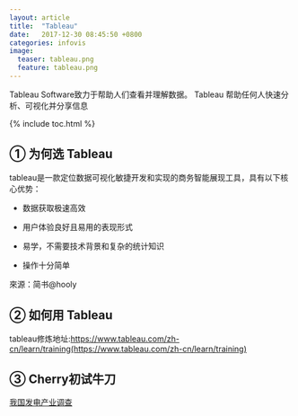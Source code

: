 ```yaml
---
layout: article
title:  "Tableau"
date:   2017-12-30 08:45:50 +0800
categories: infovis
image:
  teaser: tableau.png
  feature: tableau.png
---
```

Tableau Software致力于帮助人们查看并理解数据。
Tableau 帮助任何人快速分析、可视化并分享信息

{% include toc.html %}

## ①   为何选 Tableau

tableau是一款定位数据可视化敏捷开发和实现的商务智能展现工具，具有以下核心优势：

- 数据获取极速高效

- 用户体验良好且易用的表现形式

- 易学，不需要技术背景和复杂的统计知识

- 操作十分简单

來源：简书@hooly


## ②   如何用 Tableau

tableau修炼地址:https://www.tableau.com/zh-cn/learn/training(https://www.tableau.com/zh-cn/learn/training)

## ③   Cherry初试牛刀

[我国发电产业调查](https://public.tableau.com/profile/chanlokyi#!/vizhome/_18210/1_1)
